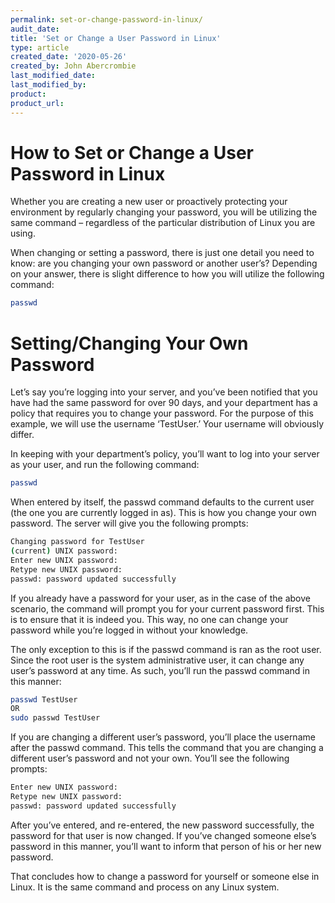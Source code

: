 ```yaml
---
permalink: set-or-change-password-in-linux/
audit_date:
title: 'Set or Change a User Password in Linux'
type: article
created_date: '2020-05-26'
created_by: John Abercrombie
last_modified_date:
last_modified_by:
product:
product_url:
---
```


# How to Set or Change a User Password in Linux

Whether you are creating a new user or proactively protecting your environment by regularly changing your password, you will be utilizing the same command – regardless of the particular distribution of Linux you are using.

When changing or setting a password, there is just one detail you need to know: are you changing your own password or another user’s? Depending on your answer, there is slight difference to how you will utilize the following command:

```sh
passwd
```

# Setting/Changing Your Own Password

Let’s say you’re logging into your server, and you’ve been notified that you have had the same password for over 90 days, and your department has a policy that requires you to change your password. For the purpose of this example, we will use the username ‘TestUser.’ Your username will obviously differ.

In keeping with your department’s policy, you’ll want to log into your server as your user, and run the following command:

```sh
passwd
```

When entered by itself, the passwd command defaults to the current user (the one you are currently logged in as). This is how you change your own password. The server will give you the following prompts:

```sh
Changing password for TestUser
(current) UNIX password:
Enter new UNIX password:
Retype new UNIX password:
passwd: password updated successfully
```
If you already have a password for your user, as in the case of the above scenario, the command will prompt you for your current password first. This is to ensure that it is indeed you. This way, no one can change your password while you’re logged in without your knowledge.

The only exception to this is if the passwd command is ran as the root user. Since the root user is the system administrative user, it can change any user’s password at any time. As such, you’ll run the passwd command in this manner:

```sh
passwd TestUser
OR
sudo passwd TestUser
```

If you are changing a different user’s password, you’ll place the username after the passwd command. This tells the command that you are changing a different user’s password and not your own. You’ll see the following prompts:

```sh
Enter new UNIX password:
Retype new UNIX password:
passwd: password updated successfully
```

After you’ve entered, and re-entered, the new password successfully, the password for that user is now changed. If you’ve changed someone else’s password in this manner, you’ll want to inform that person of his or her new password.

That concludes how to change a password for yourself or someone else in Linux. It is the same command and process on any Linux system.
